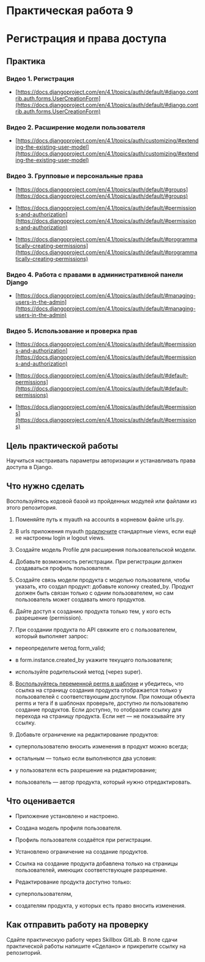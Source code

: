 # Практическая работа 9  
# Регистрация и права доступа

  

## Практика

### Видео 1. Регистрация

-   [https://docs.djangoproject.com/en/4.1/topics/auth/default/#django.contrib.auth.forms.UserCreationForm](https://docs.djangoproject.com/en/4.1/topics/auth/default/#django.contrib.auth.forms.UserCreationForm)
    

### Видео 2. Расширение модели пользователя

-   [https://docs.djangoproject.com/en/4.1/topics/auth/customizing/#extending-the-existing-user-model](https://docs.djangoproject.com/en/4.1/topics/auth/customizing/#extending-the-existing-user-model)
    

### Видео 3. Групповые и персональные права

-   [https://docs.djangoproject.com/en/4.1/topics/auth/default/#groups](https://docs.djangoproject.com/en/4.1/topics/auth/default/#groups)
    
-   [https://docs.djangoproject.com/en/4.1/topics/auth/default/#permissions-and-authorization](https://docs.djangoproject.com/en/4.1/topics/auth/default/#permissions-and-authorization)
    
-   [https://docs.djangoproject.com/en/4.1/topics/auth/default/#programmatically-creating-permissions](https://docs.djangoproject.com/en/4.1/topics/auth/default/#programmatically-creating-permissions)
    

### Видео 4. Работа с правами в административной панели Django

-   [https://docs.djangoproject.com/en/4.1/topics/auth/default/#managing-users-in-the-admin](https://docs.djangoproject.com/en/4.1/topics/auth/default/#managing-users-in-the-admin)
    

### Видео 5. Использование и проверка прав

-   [https://docs.djangoproject.com/en/4.1/topics/auth/default/#permissions-and-authorization](https://docs.djangoproject.com/en/4.1/topics/auth/default/#permissions-and-authorization)
    
-   [https://docs.djangoproject.com/en/4.1/topics/auth/default/#default-permissions](https://docs.djangoproject.com/en/4.1/topics/auth/default/#default-permissions)
    
-   [https://docs.djangoproject.com/en/4.1/topics/auth/default/#permissions](https://docs.djangoproject.com/en/4.1/topics/auth/default/#permissions)
    

## Цель практической работы

Научиться настраивать параметры авторизации и устанавливать права доступа в Django.

  

## Что нужно сделать

Воспользуйтесь кодовой базой из пройденных модулей или файлами из этого репозитория.

  

1.  Поменяйте путь к myauth на accounts в корневом файле urls.py.
    
2.  В urls приложения myauth [подключите](https://docs.djangoproject.com/en/4.1/topics/auth/default/#module-django.contrib.auth.views) стандартные views, если ещё не настроены login и logout views. 
    
3.  Создайте модель Profile для расширения пользовательской модели.
    
4.  Добавьте возможность регистрации. При регистрации должен создаваться профиль пользователя.
    
5.  Создайте связь модели продукта с моделью пользователя, чтобы указать, кто создал продукт: добавьте колонку created_by. Продукт должен быть связан только с одним пользователем, но сам пользователь может создавать много продуктов.
    
6.  Дайте доступ к созданию продукта только тем, у кого есть разрешение (permission).
    
7.  При создании продукта по API свяжите его с пользователем, который выполняет запрос:
    

-   переопределите метод form_valid;
    
-   в form.instance.created_by укажите текущего пользователя;
    
-   используйте родительский метод (через super).
    

8.  [Воспользуйтесь переменной perms в шаблоне](https://docs.djangoproject.com/en/4.1/topics/auth/default/#permissions) и убедитесь, что ссылка на страницу создания продукта отображается только у пользователей с соответствующим доступом. При помощи объекта perms и тега if в шаблонах проверьте, доступно ли пользователю создание продуктов. Если доступно, то отобразите ссылку для перехода на страницу продукта. Если нет — не показывайте эту ссылку.
    
9.  Добавьте ограничение на редактирование продуктов:
    

-   суперпользователю вносить изменения в продукт можно всегда;
    
-   остальным — только если выполняются два условия: 
    

-   у пользователя есть разрешение на редактирование;
    
-   пользователь — автор продукта, который нужно отредактировать.
    

## Что оценивается

-   Приложение установлено и настроено.
    
-   Создана модель профиля пользователя.
    
-   Профиль пользователя создаётся при регистрации.
    
-   Установлено ограничение на создание продуктов.
    
-   Ссылка на создание продукта добавлена только на страницы пользователей, имеющих соответствующее разрешение.
    
-   Редактирование продукта доступно только:
    

-   суперпользователям,
    
-   создателям продукта, у которых есть право вносить изменения.
    

  

## Как отправить работу на проверку

Сдайте практическую работу через Skillbox GitLab. В поле сдачи практической работы напишите «Сделано» и прикрепите ссылку на репозиторий.

  
